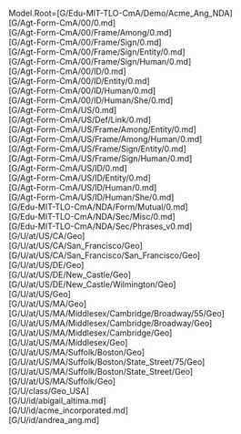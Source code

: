 Model.Root=[G/Edu-MIT-TLO-CmA/Demo/Acme_Ang_NDA]<br>[G/Agt-Form-CmA/00/0.md]<br>[G/Agt-Form-CmA/00/Frame/Among/0.md]<br>[G/Agt-Form-CmA/00/Frame/Sign/0.md]<br>[G/Agt-Form-CmA/00/Frame/Sign/Entity/0.md]<br>[G/Agt-Form-CmA/00/Frame/Sign/Human/0.md]<br>[G/Agt-Form-CmA/00/ID/0.md]<br>[G/Agt-Form-CmA/00/ID/Entity/0.md]<br>[G/Agt-Form-CmA/00/ID/Human/0.md]<br>[G/Agt-Form-CmA/00/ID/Human/She/0.md]<br>[G/Agt-Form-CmA/US/0.md]<br>[G/Agt-Form-CmA/US/Def/Link/0.md]<br>[G/Agt-Form-CmA/US/Frame/Among/Entity/0.md]<br>[G/Agt-Form-CmA/US/Frame/Among/Human/0.md]<br>[G/Agt-Form-CmA/US/Frame/Sign/Entity/0.md]<br>[G/Agt-Form-CmA/US/Frame/Sign/Human/0.md]<br>[G/Agt-Form-CmA/US/ID/0.md]<br>[G/Agt-Form-CmA/US/ID/Entity/0.md]<br>[G/Agt-Form-CmA/US/ID/Human/0.md]<br>[G/Agt-Form-CmA/US/ID/Human/She/0.md]<br>[G/Edu-MIT-TLO-CmA/NDA/Form/Mutual/0.md]<br>[G/Edu-MIT-TLO-CmA/NDA/Sec/Misc/0.md]<br>[G/Edu-MIT-TLO-CmA/NDA/Sec/Phrases_v0.md]<br>[G/U/at/US/CA/Geo]<br>[G/U/at/US/CA/San_Francisco/Geo]<br>[G/U/at/US/CA/San_Francisco/San_Francisco/Geo]<br>[G/U/at/US/DE/Geo]<br>[G/U/at/US/DE/New_Castle/Geo]<br>[G/U/at/US/DE/New_Castle/Wilmington/Geo]<br>[G/U/at/US/Geo]<br>[G/U/at/US/MA/Geo]<br>[G/U/at/US/MA/Middlesex/Cambridge/Broadway/55/Geo]<br>[G/U/at/US/MA/Middlesex/Cambridge/Broadway/Geo]<br>[G/U/at/US/MA/Middlesex/Cambridge/Geo]<br>[G/U/at/US/MA/Middlesex/Geo]<br>[G/U/at/US/MA/Suffolk/Boston/Geo]<br>[G/U/at/US/MA/Suffolk/Boston/State_Street/75/Geo]<br>[G/U/at/US/MA/Suffolk/Boston/State_Street/Geo]<br>[G/U/at/US/MA/Suffolk/Geo]<br>[G/U/class/Geo_USA]<br>[G/U/id/abigail_altima.md]<br>[G/U/id/acme_incorporated.md]<br>[G/U/id/andrea_ang.md]
